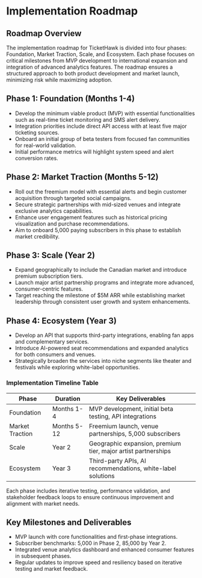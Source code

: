 # Implementation Roadmap

## Roadmap Overview
The implementation roadmap for TicketHawk is divided into four phases: Foundation, Market Traction, Scale, and Ecosystem. Each phase focuses on critical milestones from MVP development to international expansion and integration of advanced analytics features. The roadmap ensures a structured approach to both product development and market launch, minimizing risk while maximizing adoption.

## Phase 1: Foundation (Months 1-4)
- Develop the minimum viable product (MVP) with essential functionalities such as real-time ticket monitoring and SMS alert delivery.
- Integration priorities include direct API access with at least five major ticketing sources.
- Onboard an initial group of beta testers from focused fan communities for real-world validation.
- Initial performance metrics will highlight system speed and alert conversion rates.

## Phase 2: Market Traction (Months 5-12)
- Roll out the freemium model with essential alerts and begin customer acquisition through targeted social campaigns.
- Secure strategic partnerships with mid-sized venues and integrate exclusive analytics capabilities.
- Enhance user engagement features such as historical pricing visualization and purchase recommendations.
- Aim to onboard 5,000 paying subscribers in this phase to establish market credibility.

## Phase 3: Scale (Year 2)
- Expand geographically to include the Canadian market and introduce premium subscription tiers.
- Launch major artist partnership programs and integrate more advanced, consumer-centric features.
- Target reaching the milestone of $5M ARR while establishing market leadership through consistent user growth and system enhancements.

## Phase 4: Ecosystem (Year 3)
- Develop an API that supports third-party integrations, enabling fan apps and complementary services.
- Introduce AI-powered seat recommendations and expanded analytics for both consumers and venues.
- Strategically broaden the services into niche segments like theater and festivals while exploring white-label opportunities.

### Implementation Timeline Table
| Phase               | Duration        | Key Deliverables                                         |
|---------------------|-----------------|----------------------------------------------------------|
| Foundation          | Months 1-4      | MVP development, initial beta testing, API integrations  |
| Market Traction     | Months 5-12     | Freemium launch, venue partnerships, 5,000 subscribers    |
| Scale               | Year 2          | Geographic expansion, premium tier, major artist partnerships |
| Ecosystem           | Year 3          | Third-party APIs, AI recommendations, white-label solutions  |

Each phase includes iterative testing, performance validation, and stakeholder feedback loops to ensure continuous improvement and alignment with market needs.

## Key Milestones and Deliverables
- MVP launch with core functionalities and first-phase integrations.
- Subscriber benchmarks: 5,000 in Phase 2, 85,000 by Year 2.
- Integrated venue analytics dashboard and enhanced consumer features in subsequent phases.
- Regular updates to improve speed and resiliency based on iterative testing and market feedback.